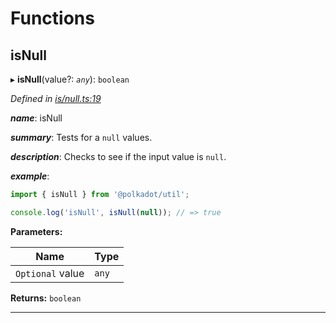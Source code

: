 

# Functions

<a id="isnull"></a>

##  isNull

▸ **isNull**(value?: *`any`*): `boolean`

*Defined in [is/null.ts:19](https://github.com/polkadot-js/common/blob/a396d17/packages/util/src/is/null.ts#L19)*

*__name__*: isNull

*__summary__*: Tests for a `null` values.

*__description__*: Checks to see if the input value is `null`.

*__example__*:   

```javascript
import { isNull } from '@polkadot/util';

console.log('isNull', isNull(null)); // => true
```

**Parameters:**

| Name | Type |
| ------ | ------ |
| `Optional` value | `any` |

**Returns:** `boolean`

___

